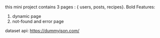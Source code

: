 
this mini project contains 3 pages : { users, posts, recipes}. 
Bold Features:
1. dynamic page
2. not-found and error page

dataset api: https://dummyjson.com/ 
